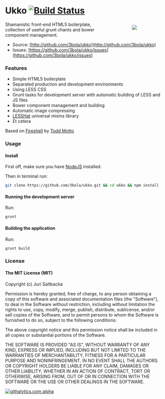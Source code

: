 # Ukko [![Build Status](https://travis-ci.org/3bola/ukko.png?branch=master)](https://travis-ci.org/3bola/ukko)

<img align="right" src="https://raw.github.com/3bola/ukko/master/public/assets/img/ukko.png" hspace="80" vspace="10">

Shamanistic front-end HTML5 boilerplate, collection of useful grunt chants and bower component management.

* Source: [http://github.com/3bola/ukko](http://github.com/3bola/ukko)
* Issues: [https://github.com/3bola/ukko/issues](https://github.com/3bola/ukko/issues)

### Features

* Simple HTML5 boilerplate
* Separated production and development environments
* Using LESS CSS
* Grunt tasks for development server with automatic building of LESS and JS files
* Bower component management and building
* Automatic image compressing
* [LESSHat](http://lesshat.com/) universal mixins library
* Et cetera

Based on [Fireshell](https://github.com/toddmotto/fireshell/) by [Todd Motto](https://github.com/toddmotto/)

### Usage

#### Install

First off, make sure you have [NodeJS](http://nodejs.org/) installed.

Then in terminal run:
```sh
git clone https://github.com/3bola/ukko.git && cd ukko && npm install .
```

#### Running the development server

Run:
```sh
grunt
```

#### Building the application

Run:
```sh
grunt build
```

### License

#### The MIT License (MIT)

Copyright (c) Juri Saltbacka

Permission is hereby granted, free of charge, to any person obtaining a copy of
this software and associated documentation files (the "Software"), to deal in
the Software without restriction, including without limitation the rights to
use, copy, modify, merge, publish, distribute, sublicense, and/or sell copies
of the Software, and to permit persons to whom the Software is furnished to do
so, subject to the following conditions:

The above copyright notice and this permission notice shall be included in all
copies or substantial portions of the Software.

THE SOFTWARE IS PROVIDED "AS IS", WITHOUT WARRANTY OF ANY KIND, EXPRESS OR
IMPLIED, INCLUDING BUT NOT LIMITED TO THE WARRANTIES OF MERCHANTABILITY,
FITNESS FOR A PARTICULAR PURPOSE AND NONINFRINGEMENT. IN NO EVENT SHALL THE
AUTHORS OR COPYRIGHT HOLDERS BE LIABLE FOR ANY CLAIM, DAMAGES OR OTHER
LIABILITY, WHETHER IN AN ACTION OF CONTRACT, TORT OR OTHERWISE, ARISING FROM,
OUT OF OR IN CONNECTION WITH THE SOFTWARE OR THE USE OR OTHER DEALINGS IN THE
SOFTWARE.

[![githalytics.com alpha](https://cruel-carlota.pagodabox.com/7aba04d8d07587e335707023c94680ca "githalytics.com")](http://githalytics.com/3bola/ukko)
